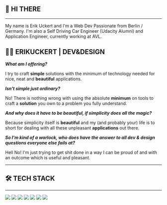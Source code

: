 ## 👋 HI **THERE**
---
My name is Erik Uckert and I'm a Web Dev Passionate from Berlin / Germany. I'm also a Self Driving Car Engineer (Udacity Alumni) and Application Engineer, currently working at AVL.

## 🧑‍💻 ERIK**UCKERT** | DEV&DESIGN
***What am I offering?***

I try to craft **simple** solutions with the minimum of technology needed for nice, neat and **beautiful** applications. 

***Isn't simple just ordinary?***

No! There is nothing wrong with using the absolute **minimum** on tools to craft a **solution** you own to a problem you fully understand.

***And why does it have to be beautiful, if simplicity does all the magic?***

Because simplicity itself is **beautiful** and my (and probably your) life is to short for dealing with all these unpleasant **applications** out there.

***So I'm kind of a warlock, who does have the answer to all dev & design questions everyone else fails at?***

Hell No! I'm just trying to get shit done in a way I can be proud of and with an outcome which is useful and pleasant.

---

## 🛠️ TECH **STACK**
---
![](https://img.shields.io/badge/Structural-HTML5-informational?style=flat&logo=html5&logoColor=white&color=2bbc8a)
![](https://img.shields.io/badge/Style-CSS-informational?style=flat&logo=css3&logoColor=white&color=2bbc8a)
![](https://img.shields.io/badge/Behavior-JAVASCRIPT-informational?style=flat&logo=javascript&logoColor=white&color=2bbc8a)
![](https://img.shields.io/badge/Automation-PYTHON-informational?style=flat&logo=python&logoColor=white&color=2bbc8a)
![](https://img.shields.io/badge/Frontend-VUE.JS-informational?style=flat&logo=vue.js&logoColor=white&color=2bbc8a)
![](https://img.shields.io/badge/Backend-FLASK-informational?style=flat&logo=flask&logoColor=white&color=2bbc8a)
![](https://img.shields.io/badge/Documentation-MARKDOWN-informational?style=flat&logo=markdown&logoColor=white&color=2bbc8a)
